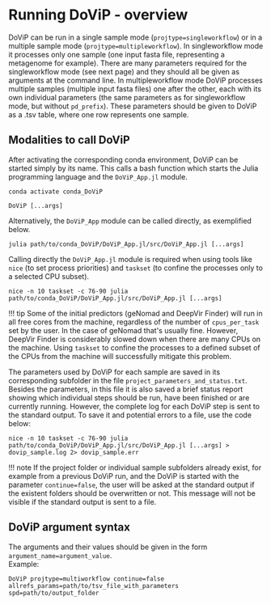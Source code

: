 # Running DoViP - overview

DoViP can be run in a single sample mode (`projtype=singleworkflow`) or in a multiple sample mode (`projtype=multipleworkflow`). In singleworkflow mode it processes only one sample (one input fasta file, representing a metagenome for example). There are many parameters required for the singleworkflow mode (see next page) and they should all be given as arguments at the command line. In multipleworkflow mode DoViP processes multiple samples (multiple input fasta files) one after the other, each with its own individual parameters (the same parameters as for singleworkflow mode, but without `pd_prefix`). These parameters should be given to DoViP as a .tsv table, where one row represents one sample. 


## Modalities to call DoViP

After activating the corresponding conda environment, DoViP can be started simply by its name. This calls a bash function which starts the Julia programming language and the `DoViP_App.jl` module.  
```
conda activate conda_DoViP

DoViP [...args]
```

Alternatively, the `DoViP_App` module can be called directly, as exemplified below.  
```
julia path/to/conda_DoViP/DoViP_App.jl/src/DoViP_App.jl [...args]
```

Calling directly the `DoViP_App.jl` module is required when using tools like `nice` (to set process priorities) and `taskset` (to confine the processes only to a selected CPU subset).  
```
nice -n 10 taskset -c 76-90 julia path/to/conda_DoViP/DoViP_App.jl/src/DoViP_App.jl [...args]
```
!!! tip
    Some of the initial predictors (geNomad and DeepVir Finder) will run in all free cores from the machine, regardless of the number of `cpus_per_task` set by the user. In the case of geNomad that's usually fine. However, DeepVir Finder is considerably slowed down when there are many CPUs on the machine. Using `taskset` to confine the processes to a defined subset of the CPUs from the machine will successfully mitigate this problem.


The parameters used by DoViP for each sample are saved in its corresponding subfolder in the file `project_parameters_and_status.txt`. Besides the parameters, in this file it is also saved a brief status report showing which individual steps should be run, have been finished or are currently running. However, the complete log for each DoViP step is sent to the standard output. To save it and potential errors to a file, use the code below:  
```
nice -n 10 taskset -c 76-90 julia path/to/conda_DoViP/DoViP_App.jl/src/DoViP_App.jl [...args] > dovip_sample.log 2> dovip_sample.err 
```
!!! note
    If the project folder or individual sample subfolders already exist, for example from a previous DoViP run, and the DoViP is started with the parameter `continue=false`, the user will be asked at the standard output if the existent folders should be overwritten or not. This message will not be visible if the standard output is sent to a file.


## DoViP argument syntax
The arguments and their values should be given in the form `argument_name=argument_value`.  
Example:
```
DoViP projtype=multiworkflow continue=false allrefs_params=path/to/tsv_file_with_parameters spd=path/to/output_folder
```


